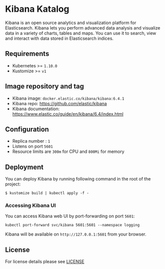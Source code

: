 # Kibana Katalog

Kibana is an open source analytics and visualization platform for Elasticsearch.
Kibana lets you perform advanced data analysis and visualize data in a variety
of charts, tables and maps. You can use it to search, view and interact with data
stored in Elasticsearch indices.

## Requirements

- Kubernetes >= `1.10.0`
- Kustomize >= `v1`


## Image repository and tag

* Kibana image: `docker.elastic.co/kibana/kibana:6.4.1`
* Kibana repo: https://github.com/elastic/kibana
* Kibana documentation: https://www.elastic.co/guide/en/kibana/6.4/index.html

## Configuration

- Replica number : `1`
- Listens on port `5601`
- Resource limits are `300m` for CPU and `800Mi` for memory


## Deployment

You can deploy Kibana by running following command in the root of the project:

`$ kustomize build | kubectl apply -f -`

### Accessing Kibana UI

You can access Kibana web UI by port-forwarding on port `5601`:

`kubectl port-forward svc/kibana 5601:5601 --namespace logging`

Kibana will be available on `http://127.0.0.1:5601` from your browser.


## License

For license details please see [LICENSE](https://sighup.io/fury/license)
